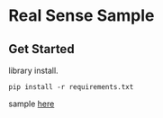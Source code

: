 # Real Sense Sample

## Get Started
library install.
```
pip install -r requirements.txt
```

sample [here](./depth_samples/)
